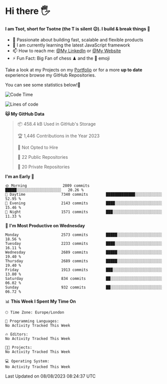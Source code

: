 # Hi there :raised_hand_with_fingers_splayed:
#### I am Tsot, short for Tsotne (the T is silent :wink:). I build & break things :space_invader:
- :telescope: Passionate about building fast, scalable and flexible products
- :seedling: I am currently learning the latest JavaScript framework 
- :mailbox: How to reach me: [@My LinkedIn](https://www.linkedin.com/in/tsotne-gvadzabia/) or [@My Website](https://tsotne.co.uk/contact)
- :zap: Fun Fact: Big Fan of chess ♟ and the 👾 emoji

Take a look at my Projects on my [Portfolio](https://tsotne.co.uk/) or for a more **up to date** experience browse my GitHub Repositories.

You can see some statistics below!:space_invader:
<!--START_SECTION:waka-->
![Code Time](http://img.shields.io/badge/Code%20Time-761%20hrs%202%20mins-blue)

![Lines of code](https://img.shields.io/badge/From%20Hello%20World%20I%27ve%20Written-6.7%20million%20lines%20of%20code-blue)

**🐱 My GitHub Data** 

> 📦 458.4 kB Used in GitHub's Storage 
 > 
> 🏆 1,446 Contributions in the Year 2023
 > 
> 🚫 Not Opted to Hire
 > 
> 📜 22 Public Repositories 
 > 
> 🔑 20 Private Repositories 
 > 
**I'm an Early 🐤** 

```text
🌞 Morning                2809 commits        █████░░░░░░░░░░░░░░░░░░░░   20.26 % 
🌆 Daytime                7340 commits        █████████████░░░░░░░░░░░░   52.95 % 
🌃 Evening                2143 commits        ████░░░░░░░░░░░░░░░░░░░░░   15.46 % 
🌙 Night                  1571 commits        ███░░░░░░░░░░░░░░░░░░░░░░   11.33 % 
```
📅 **I'm Most Productive on Wednesday** 

```text
Monday                   2573 commits        █████░░░░░░░░░░░░░░░░░░░░   18.56 % 
Tuesday                  2233 commits        ████░░░░░░░░░░░░░░░░░░░░░   16.11 % 
Wednesday                2689 commits        █████░░░░░░░░░░░░░░░░░░░░   19.40 % 
Thursday                 2689 commits        █████░░░░░░░░░░░░░░░░░░░░   19.40 % 
Friday                   1913 commits        ███░░░░░░░░░░░░░░░░░░░░░░   13.80 % 
Saturday                 834 commits         ██░░░░░░░░░░░░░░░░░░░░░░░   06.02 % 
Sunday                   932 commits         ██░░░░░░░░░░░░░░░░░░░░░░░   06.72 % 
```


📊 **This Week I Spent My Time On** 

```text
🕑︎ Time Zone: Europe/London

💬 Programming Languages: 
No Activity Tracked This Week

🔥 Editors: 
No Activity Tracked This Week

🐱‍💻 Projects: 
No Activity Tracked This Week

💻 Operating System: 
No Activity Tracked This Week
```


 Last Updated on 08/08/2023 08:24:37 UTC
<!--END_SECTION:waka-->
